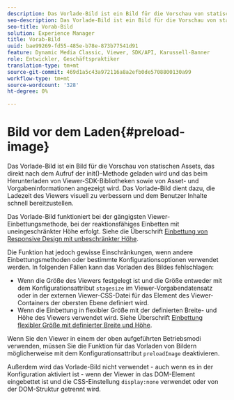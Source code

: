 ```yaml
---
description: Das Vorlade-Bild ist ein Bild für die Vorschau von statischen Assets, das direkt nach dem Aufruf der init()-Methode geladen wird und das beim Herunterladen von Viewer-SDK-Bibliotheken sowie von Asset- und Vorgabeninformationen angezeigt wird. Das Vorlade-Bild dient dazu, die Ladezeit des Viewers visuell zu verbessern und dem Benutzer Inhalte schnell bereitzustellen.
seo-description: Das Vorlade-Bild ist ein Bild für die Vorschau von statischen Assets, das direkt nach dem Aufruf der init()-Methode geladen wird und das beim Herunterladen von Viewer-SDK-Bibliotheken sowie von Asset- und Vorgabeninformationen angezeigt wird. Das Vorlade-Bild dient dazu, die Ladezeit des Viewers visuell zu verbessern und dem Benutzer Inhalte schnell bereitzustellen.
seo-title: Vorab-Bild
solution: Experience Manager
title: Vorab-Bild
uuid: bae99269-fd55-485e-b78e-873b77541d91
feature: Dynamic Media Classic, Viewer, SDK/API, Karussell-Banner
role: Entwickler, Geschäftspraktiker
translation-type: tm+mt
source-git-commit: 469d1a5c43a972116a8a2efb0de5708800130a99
workflow-type: tm+mt
source-wordcount: '328'
ht-degree: 0%

---
```



# Bild vor dem Laden{#preload-image}

Das Vorlade-Bild ist ein Bild für die Vorschau von statischen Assets, das direkt nach dem Aufruf der init()-Methode geladen wird und das beim Herunterladen von Viewer-SDK-Bibliotheken sowie von Asset- und Vorgabeninformationen angezeigt wird. Das Vorlade-Bild dient dazu, die Ladezeit des Viewers visuell zu verbessern und dem Benutzer Inhalte schnell bereitzustellen.

Das Vorlade-Bild funktioniert bei der gängigsten Viewer-Einbettungsmethode, bei der reaktionsfähiges Einbetten mit uneingeschränkter Höhe erfolgt. Siehe die Überschrift [Einbettung von Responsive Design mit unbeschränkter Höhe](../../c-html5-aem-asset-viewers/c-html5-aem-carousel/c-html5-aem-carousel.md#concept-b44f1df3c1c64d4e8b5565e7736bf95e).

Die Funktion hat jedoch gewisse Einschränkungen, wenn andere Einbettungsmethoden oder bestimmte Konfigurationsoptionen verwendet werden. In folgenden Fällen kann das Vorladen des Bildes fehlschlagen:

* Wenn die Größe des Viewers festgelegt ist und die Größe entweder mit dem Konfigurationsattribut `stagesize` im Viewer-Vorgabendatensatz oder in der externen Viewer-CSS-Datei für das Element des Viewer-Containers der obersten Ebene definiert wird.
* Wenn die Einbettung in flexibler Größe mit der definierten Breite- und Höhe des Viewers verwendet wird. Siehe Überschrift [Einbettung flexibler Größe mit definierter Breite und Höhe](../../c-html5-aem-asset-viewers/c-html5-aem-interactive-images/c-html5-aem-interactive-images.md#section-6bb5d3c502544ad18a58eafe12a13435).

Wenn Sie den Viewer in einem der oben aufgeführten Betriebsmodi verwenden, müssen Sie die Funktion für das Vorladen von Bildern möglicherweise mit dem Konfigurationsattribut `preloadImage` deaktivieren.

Außerdem wird das Vorlade-Bild nicht verwendet - auch wenn es in der Konfiguration aktiviert ist - wenn der Viewer in das DOM-Element eingebettet ist und die CSS-Einstellung `display:none` verwendet oder von der DOM-Struktur getrennt wird.
